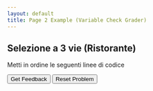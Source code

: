 ```yaml
---
layout: default
title: Page 2 Example (Variable Check Grader)
---
```


## Selezione a 3 vie (Ristorante)
Metti in ordine le seguenti linee di codice 
<div id="06_selezione3vie-sortableTrash" class="sortable-code"></div> 
<div id="06_selezione3vie-sortable" class="sortable-code"></div> 
<div style="clear:both;"></div> 
<p> 
    <input id="06_selezione3vie-feedbackLink" value="Get Feedback" type="button" /> 
    <input id="06_selezione3vie-newInstanceLink" value="Reset Problem" type="button" /> 
</p> 
<script type="text/javascript"> 
(function(){
  var initial = "print(&quot;Ciao. Benvenuto in questo ristorante&quot;)\n" +
    "s = input(&quot;Ordiniamo. Vuoi la pasta o la pizza? &quot;)\n" +
    "if s == &quot;pizza&quot;:\n" +
    "    t = input(&quot;margherita o funghi? &quot;)\n" +
    "    if t == &quot;margherita&quot;:\n" +
    "        print(&quot;Costo margherita: 5 euro&quot;)\n" +
    "    elif t == &quot;funghi&quot;:\n" +
    "        print(&quot;Costo funghi: 6 euro&quot;)\n" +
    "elif s == &quot;pasta&quot;:\n" +
    "    t = input(&quot;carbonara o amatriciana?&quot;)\n" +
    "    if t == &quot;carbonara&quot;:\n" +
    "        print(&quot;Costo carbonara: 7 euro&quot;)\n" +
    "    elif t == &quot;amatriciana&quot;:\n" +
    "        print(&quot;Costo amatriciana: 7.50 euro&quot;)\n" +
    "else:\n" +
    "    print(&quot;Input scorretto&quot;)";
  var parsonsPuzzle = new ParsonsWidget({
    "sortableId": "06_selezione3vie-sortable",
    "max_wrong_lines": 10,
    "grader": ParsonsWidget._graders.LineBasedGrader,
    "exec_limit": 2500,
    "can_indent": true,
    "x_indent": 50,
    "lang": "en",
    "show_feedback": true
  });
  parsonsPuzzle.init(initial);
  parsonsPuzzle.shuffleLines();
  $("#06_selezione3vie-newInstanceLink").click(function(event){ 
      event.preventDefault(); 
      parsonsPuzzle.shuffleLines(); 
  }); 
  $("#06_selezione3vie-feedbackLink").click(function(event){ 
      event.preventDefault(); 
      parsonsPuzzle.getFeedback(); 
  }); 
})(); 
</script>
